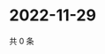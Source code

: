 # 2022-11-29

共 0 条

<!-- BEGIN WEIBO -->
<!-- 最后更新时间 Tue Nov 29 2022 05:13:47 GMT+0800 (China Standard Time) -->

<!-- END WEIBO -->
